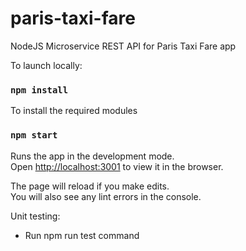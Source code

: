 # paris-taxi-fare

NodeJS Microservice REST API for Paris Taxi Fare app

To launch locally:

### `npm install`

To install the required modules<br />


### `npm start`

Runs the app in the development mode.<br />
Open [http://localhost:3001](http://localhost:3001) to view it in the browser.

The page will reload if you make edits.<br />
You will also see any lint errors in the console.
  
 Unit testing:
- Run npm run test command
